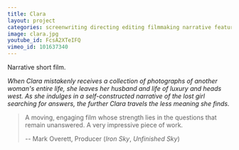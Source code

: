 ```yaml
---
title: Clara
layout: project
categories: screenwriting directing editing filmmaking narrative featured
image: clara.jpg
youtube_id: FcsA2XTeIFQ
vimeo_id: 101637340
---
```


Narrative short film.

_When Clara mistakenly receives a collection of photographs of another woman's
entire life, she leaves her husband and life of luxury and heads west. As she
indulges in a self-constructed narrative of the lost girl searching for
answers, the further Clara travels the less meaning she finds._

> A moving, engaging film whose strength lies in the questions that remain
> unanswered. A very impressive piece of work.
>
> -- Mark Overett, Producer (_Iron Sky_, _Unfinished Sky_)
